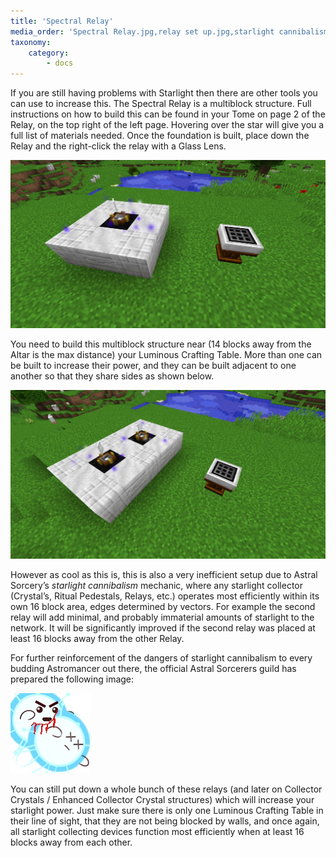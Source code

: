 ```yaml
---
title: 'Spectral Relay'
media_order: 'Spectral Relay.jpg,relay set up.jpg,starlight cannibalism.jpg'
taxonomy:
    category:
        - docs
---
```


If you are still having problems with Starlight then there are other tools you can use to increase this. The Spectral Relay is a multiblock structure. Full instructions on how to build this can be found in your Tome on page 2 of the Relay, on the top right of the left page. Hovering over the star will give you a full list of materials needed. Once the foundation is built, place down the Relay and the right-click the relay with a Glass Lens.

![](Spectral%20Relay.jpg)

You need to build this multiblock structure near (14 blocks away from the Altar is the max distance) your Luminous Crafting Table. More than one can be built to increase their power, and they can be built adjacent to one another so that they share sides as shown below.

![This is a ver bad relay set-up](relay%20set%20up.jpg)

However as cool as this is, this is also a very inefficient setup due to Astral Sorcery’s _starlight cannibalism_ mechanic, where any starlight collector (Crystal’s, Ritual Pedestals, Relays, etc.) operates most efficiently within its own 16 block area, edges determined by vectors. For example the second relay will add minimal, and probably immaterial amounts of starlight to the network. It will be significantly improved if the second relay was placed at least 16 blocks away from the other Relay.

For further reinforcement of the dangers of starlight cannibalism to every budding Astromancer out there, the official Astral Sorcerers guild has prepared the following image:

![](starlight%20cannibalism.jpg)

You can still put down a whole bunch of these relays (and later on Collector Crystals / Enhanced Collector Crystal structures) which will increase your starlight power. Just make sure there is only one Luminous Crafting Table in their line of sight, that they are not being blocked by walls, and once again, all starlight collecting devices function most efficiently when at least 16 blocks away from each other.
